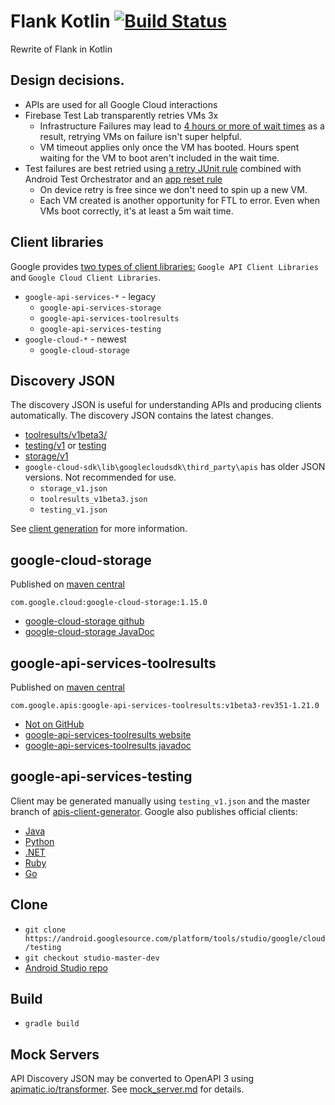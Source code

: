 # Flank Kotlin [![Build Status](https://app.bitrise.io/app/9767f3e19047d4db/status.svg?token=uDM3wCumR2xTd0axh4bjDQ&branch=master)](https://app.bitrise.io/app/9767f3e19047d4db)

Rewrite of Flank in Kotlin

## Design decisions.

- APIs are used for all Google Cloud interactions
- Firebase Test Lab transparently retries VMs 3x
  - Infrastructure Failures may lead to [4 hours or more of wait times](https://github.com/Flank/flank/issues/108) as a result, retrying VMs on failure isn't super helpful.
  - VM timeout applies only once the VM has booted. Hours spent waiting for the VM to boot aren't included in the wait time.
- Test failures are best retried using [a retry JUnit rule](https://github.com/instructure/instructure-android/blob/80b0c5e7256317c223d4d3ed6f3b918df31c2548/espresso/src/main/java/com/instructure/espresso/ScreenshotTestRule.java#L38) combined with Android Test Orchestrator and an [app reset rule](https://github.com/instructure/instructure-android/blob/80b0c5e7256317c223d4d3ed6f3b918df31c2548/teacher/app/src/androidTest/java/com/instructure/teacher/ui/utils/TeacherActivityTestRule.java#L39)
  - On device retry is free since we don't need to spin up a new VM.
  - Each VM created is another opportunity for FTL to error. Even when VMs boot correctly, it's at least a 5m wait time.

## Client libraries

Google provides [two types of client libraries:](https://cloud.google.com/apis/docs/client-libraries-explained) `Google API Client Libraries` and `Google Cloud Client Libraries`.

- `google-api-services-*` - legacy
  - `google-api-services-storage`
  - `google-api-services-toolresults`
  - `google-api-services-testing`
- `google-cloud-*` - newest
  - `google-cloud-storage`

## Discovery JSON

The discovery JSON is useful for understanding APIs and producing clients automatically. The discovery JSON contains the latest changes.

- [toolresults/v1beta3/](https://www.googleapis.com/discovery/v1/apis/toolresults/v1beta3/rest)
- [testing/v1](https://www.googleapis.com/discovery/v1/apis/testing/v1/rest) or [testing](https://testing.googleapis.com/$discovery/rest?version=v1)
- [storage/v1](https://www.googleapis.com/discovery/v1/apis/storage/v1/rest)
- `google-cloud-sdk\lib\googlecloudsdk\third_party\apis` has older JSON versions. Not recommended for use.
  - `storage_v1.json`
  - `toolresults_v1beta3.json`
  - `testing_v1.json`

See [client generation](client_generation.md) for more information.

## google-cloud-storage

Published on [maven central](https://search.maven.org/#search%7Cga%7C1%7Cg%3A%22com.google.cloud%22%20AND%20a%3A%22google-cloud-storage%22)

`com.google.cloud:google-cloud-storage:1.15.0`

- [google-cloud-storage github](https://github.com/GoogleCloudPlatform/google-cloud-java/tree/master/google-cloud-storage)
- [google-cloud-storage JavaDoc](http://googlecloudplatform.github.io/google-cloud-java/latest/apidocs/?com/google/cloud/storage/package-summary.html)

## google-api-services-toolresults

Published on [maven central](https://search.maven.org/#search%7Cga%7C1%7Cg%3A%22com.google.apis%22%20AND%20a%3A%22google-api-services-toolresults%22)

`com.google.apis:google-api-services-toolresults:v1beta3-rev351-1.21.0 `

- [Not on GitHub](https://github.com/google/google-api-java-client)
- [google-api-services-toolresults website](https://developers.google.com/api-client-library/java/apis/toolresults/v1beta3)
- [google-api-services-toolresults javadoc](https://developers.google.com/resources/api-libraries/documentation/toolresults/v1beta3/java/latest/index.html?overview-summary.html)

## google-api-services-testing

Client may be generated manually using `testing_v1.json` and the master branch of [apis-client-generator](https://github.com/google/apis-client-generator). Google also publishes official clients:

- [Java](https://developers.google.com/api-client-library/java/apis/testing/v1)
- [Python](https://developers.google.com/api-client-library/python/apis/testing/v1)
- [.NET](https://developers.google.com/api-client-library/dotnet/apis/testing/v1)
- [Ruby](https://developers.google.com/api-client-library/ruby/apis/testing/v1)
- [Go](https://github.com/google/google-api-go-client/tree/master/testing/v1)

## Clone
- `git clone https://android.googlesource.com/platform/tools/studio/google/cloud/testing`
- `git checkout studio-master-dev`
- [Android Studio repo](https://android.googlesource.com/platform/tools/studio/google/cloud/testing/+/studio-master-dev/firebase-testing/lib)

## Build

- `gradle build`

## Mock Servers

API Discovery JSON may be converted to OpenAPI 3 using [apimatic.io/transformer](https://apimatic.io/transformer). See [mock_server.md](mock_server.md) for details.
